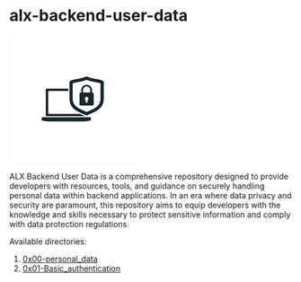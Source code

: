 # alx-backend-user-data

![User protection](image.png)

ALX Backend User Data is a comprehensive repository designed to provide developers with resources, tools, and guidance on securely handling personal data within backend applications. In an era where data privacy and security are paramount, this repository aims to equip developers with the knowledge and skills necessary to protect sensitive information and comply with data protection regulations


Available directories:
1. [0x00-personal_data](0x00-personal_data)
2. [0x01-Basic_authentication](0x01-Basic_authentication)
